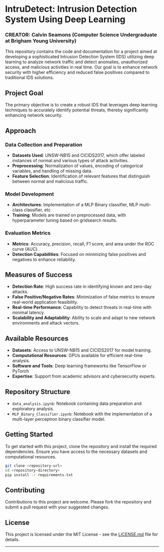 # IntruDetect: Intrusion Detection System Using Deep Learning
### CREATOR: Calvin Seamons (Computer Science Undergraduate at Brigham Young University)

This repository contains the code and documentation for a project aimed at developing a sophisticated Intrusion Detection System (IDS) utilizing deep learning to analyze network traffic and detect anomalies, unauthorized access, and malicious activities in real time. Our goal is to enhance network security with higher efficiency and reduced false positives compared to traditional IDS solutions.

## Project Goal

The primary objective is to create a robust IDS that leverages deep learning techniques to accurately identify potential threats, thereby significantly enhancing network security.

## Approach

### Data Collection and Preparation
- **Datasets Used**: UNSW-NB15 and CICIDS2017, which offer labeled instances of normal and various types of attack activities.
- **Preprocessing**: Normalization of values, encoding of categorical variables, and handling of missing data.
- **Feature Selection**: Identification of relevant features that distinguish between normal and malicious traffic.

### Model Development
- **Architectures**: Implementation of a MLP Binary classifier, MLP multi-class classifier, etc
- **Training**: Models are trained on preprocessed data, with hyperparameter tuning based on gridsearch results.

### Evaluation Metrics
- **Metrics**: Accuracy, precision, recall, F1 score, and area under the ROC curve (AUC).
- **Detection Capabilities**: Focused on minimizing false positives and negatives to enhance reliability.

## Measures of Success

- **Detection Rate**: High success rate in identifying known and zero-day attacks.
- **False Positive/Negative Rates**: Minimization of false metrics to ensure real-world application feasibility.
- **Real-time Performance**: Capability to detect threats in real-time with minimal latency.
- **Scalability and Adaptability**: Ability to scale and adapt to new network environments and attack vectors.

## Available Resources

- **Datasets**: Access to UNSW-NB15 and CICIDS2017 for model training.
- **Computational Resources**: GPUs available for efficient real-time analysis.
- **Software and Tools**: Deep learning frameworks like TensorFlow or PyTorch
- **Expertise**: Support from academic advisors and cybersecurity experts.

## Repository Structure

- `data_analysis.ipynb`: Notebook containing data preparation and exploratory analysis.
- `MLP_Binary_Classifier.ipynb`: Notebook with the implementation of a multi-layer perceptron binary classifier model.

## Getting Started

To get started with this project, clone the repository and install the required dependencies. Ensure you have access to the necessary datasets and computational resources.

```bash
git clone <repository-url>
cd <repository-directory>
pip install -r requirements.txt
```

## Contributing

Contributions to this project are welcome. Please fork the repository and submit a pull request with your suggested changes.

## License

This project is licensed under the MIT License - see the [LICENSE.md](LICENSE.md) file for details.

---
